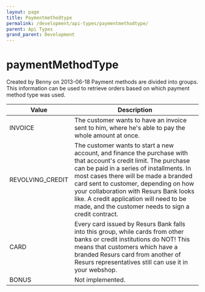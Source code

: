 ```yaml
---
layout: page
title: Paymentmethodtype
permalink: /development/api-types/paymentmethodtype/
parent: Api Types
grand_parent: Development
---
```




# paymentMethodType 
Created by Benny on 2013-06-18
Payment methods are divided into groups. This information can be used to
retrieve orders based on which payment method type was used.
  
| Value            | Description                                                                                                                                                                                                                                                                                                                                                                                 |
|------------------|---------------------------------------------------------------------------------------------------------------------------------------------------------------------------------------------------------------------------------------------------------------------------------------------------------------------------------------------------------------------------------------------|
| INVOICE          | The customer wants to have an invoice sent to him, where he's able to pay the whole amount at once.                                                                                                                                                                                                                                                                                         |
| REVOLVING_CREDIT | The customer wants to start a new account, and finance the purchase with that account's credit limit. The purchase can be paid in a series of installments. In most cases there will be made a branded card sent to customer, depending on how your collaboration with Resurs Bank looks like. A credit application will need to be made, and the customer needs to sign a credit contract. |
| CARD             | Every card issued by Resurs Bank falls into this group, while cards from other banks or credit institutions do NOT! This means that customers which have a branded Resurs card from another of Resurs representatives still can use it in your webshop.                                                                                                                                     |
| BONUS            | Not implemented.                                                                                                                                                                                                                                                                                                                                                                            |
  

